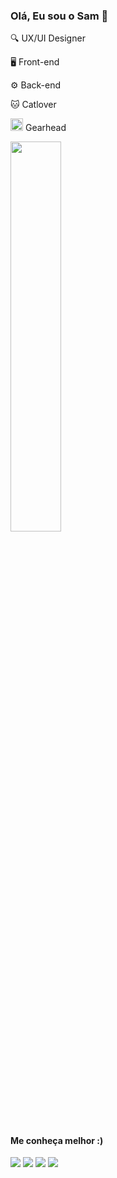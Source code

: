 ### Olá, Eu sou o Sam 👋

🔍 UX/UI Designer

🖥️ Front-end

⚙️ Back-end

🐱 Catlover

 <img src="https://i.ibb.co/YNQMx54/piston-1.png" width="20" height="20"> Gearhead



<div>

<!-- <img  width="48%" src="https://github-readme-stats.vercel.app/api?username=sam-pace&theme=midnight-purple&show_icons=true)(https://github.com/anuraghazra/github-readme-stats"> -->

<img  width="40%" src="https://github-readme-stats.vercel.app/api/top-langs/?username=sam-pace&layout=compact&theme=midnight-purple&)(https://github.com/anuraghazra/github-readme-stats">


 ##
 
<h4>Me conheça melhor :)</h4>
<a href="https://www.linkedin.com/in/samuel-pace-dsgn/" target="_blank"><img src="https://img.shields.io/badge/LinkedIn-0077B5?style=for-the-badge&logo=linkedin&logoColor=white"></a>
<a href="https://www.behance.net/sampacce" target="_blank"><img src="https://img.shields.io/badge/-Behance-blue?style=for-the-badge&logo=behance&logoColor=white"></a>
<a href="https://medium.com/@samuelpace" target="_blank"><img src="https://img.shields.io/badge/Medium-12100E?style=for-the-badge&logo=medium&logoColor=white"></a>
<a href="https://www.instagram.com/sam.pacce/" target="_blank"><img src="https://img.shields.io/badge/Instagram-E4405F?style=for-the-badge&logo=instagram&logoColor=white"></a>
</div>


 ##

<!-- ![snake gif](https://github.com/sam-pace/sam-pace/blob/output/github-contribution-grid-snake.svg) -->

